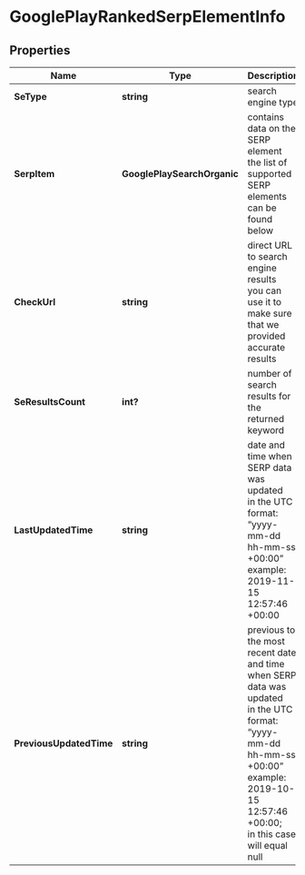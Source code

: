 # GooglePlayRankedSerpElementInfo


## Properties

| Name | Type | Description | Notes |
|------------ | ------------- | ------------- | -------------|
**SeType** | **string** | search engine type |[optional]|
**SerpItem** | **GooglePlaySearchOrganic** | contains data on the SERP element<br>the list of supported SERP elements can be found below |[optional]|
**CheckUrl** | **string** | direct URL to search engine results<br>you can use it to make sure that we provided accurate results |[optional]|
**SeResultsCount** | **int?** | number of search results for the returned keyword |[optional]|
**LastUpdatedTime** | **string** | date and time when SERP data was updated<br>in the UTC format: “yyyy-mm-dd hh-mm-ss +00:00”<br>example:<br>2019-11-15 12:57:46 +00:00 |[optional]|
**PreviousUpdatedTime** | **string** | previous to the most recent date and time when SERP data was updated<br>in the UTC format: “yyyy-mm-dd hh-mm-ss +00:00”<br>example:<br>2019-10-15 12:57:46 +00:00;<br>in this case, will equal null |[optional]|